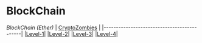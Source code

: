 # BlockChain

*BlockChain (Ether)*
| [CryptoZombies](https://cryptozombies.io/) |
|--------------------------------------------|
|[Level-1](https://share.cryptozombies.io/pt/lesson/1/share/leonardo?id=Y3p8MTMxMzA1)|
|[Level-2](https://share.cryptozombies.io/pt/lesson/2/share/leonardo?id=Y3p8MTMxMzA1)|
|[Level-3](https://share.cryptozombies.io/pt/lesson/3/share/leonardo?id=Y3p8MTMxMzA1)|
|[Level-4](https://share.cryptozombies.io/pt/lesson/4/share/leonardo?id=WyJjenwxMzEzMDUiLDEsMTRd)|
